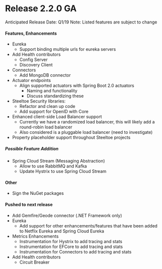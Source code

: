 # Release 2.2.0 GA
Anticipated Release Date: Q1/19
Note: Listed features are subject to change

#### Features, Enhancements
* Eureka
   * Support binding multiple urls for eureka servers
* Add Health contributors
   * Config Server
   * Discovery Client
* Connectors
   * Add MongoDB connector
* Actuator endpoints
   * Align supported actuators with Spring Boot 2.0 actuators
       * Naming and functionality 
       * Discuss standardizing these
* Steeltoe Security libraries:
   * Refactor and clean up code
   * Add support for OpenID with Core
* Enhanced client-side Load Balancer support 
   * Currently we have a randomized load balancer, this will likely add a round-robin load balancer
   * Also considered is a pluggable load balancer (need to investigate)   
* Property placeholder support throughout Steeltoe projects

##### Possible Feature Addition
* Spring Cloud Stream (Messaging Abstraction)
   * Allow to use RabbitMQ and Kafka
   * Update Hystrix to use Spring Cloud Stream
 

#### Other
* Sign the NuGet packages

#### Pushed to next release
* Add Gemfire/Geode connector (.NET Framework only)
* Eureka
   * Add support for other enhancements/features that have been added to Netflix Eureka and Spring Cloud Eureka
* Metrics Enhancements
   * Instrumentation for Hystrix to add tracing and stats
   * Instrumentation for EFCore to add tracing and stats
   * Instrumentation for Connectors to add tracing and stats
* Add Health contributors
   * Circuit Breaker   
